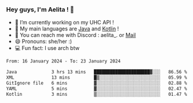 ### Hey guys, I'm Aelita ! 👋

- 🔭 I’m currently working on my UHC API !
- 🌱 My main languages are [Java](https://www.oracle.com/java/) and [Kotlin](https://kotlinlang.org/) !
- 💬 You can reach me with Discord : aelita_. or [Mail](mailto:pro.shinobuu@gmail.com)
- 😄 Pronouns: she/her :) 
- 💻 Fun fact: I use arch btw

<!--START_SECTION:waka-->

```txt
From: 16 January 2024 - To: 23 January 2024

Java             3 hrs 13 mins   █████████████████████▓░░░   86.56 %
XML              13 mins         █▒░░░░░░░░░░░░░░░░░░░░░░░   05.99 %
GitIgnore file   6 mins          ▓░░░░░░░░░░░░░░░░░░░░░░░░   02.88 %
YAML             5 mins          ▓░░░░░░░░░░░░░░░░░░░░░░░░   02.47 %
Kotlin           3 mins          ▒░░░░░░░░░░░░░░░░░░░░░░░░   01.47 %
```

<!--END_SECTION:waka-->
